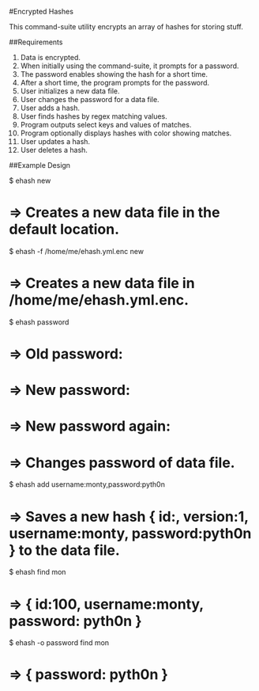 #Encrypted Hashes

This command-suite utility encrypts an array of hashes for storing stuff.

##Requirements

  1. Data is encrypted.
  1. When initially using the command-suite, it prompts for a password.
  1. The password enables showing the hash for a short time.
  1. After a short time, the program prompts for the password.
  1. User initializes a new data file.
  1. User changes the password for a data file.
  1. User adds a hash.
  1. User finds hashes by regex matching values.
  1. Program outputs select keys and values of matches.
  1. Program optionally displays hashes with color showing matches.
  1. User updates a hash.
  1. User deletes a hash.

##Example Design

$ ehash new
# => Creates a new data file in the default location.

$ ehash -f /home/me/ehash.yml.enc new
# => Creates a new data file in /home/me/ehash.yml.enc.

$ ehash password
# => Old password: ########
# => New password: ########
# => New password again: ########
# => Changes password of data file.

$ ehash add username:monty,password:pyth0n
# => Saves a new hash { id:<new>, version:1, username:monty, password:pyth0n } to the data file.

$ ehash find mon
# => { id:100, username:monty, password: pyth0n }

$ ehash -o password find mon
# => { password: pyth0n }


